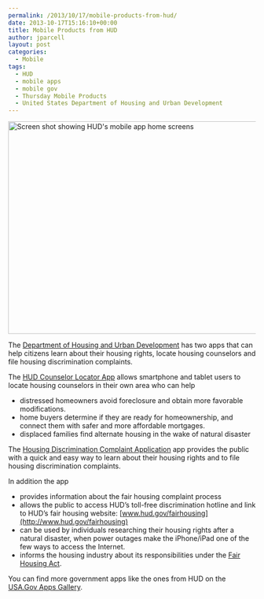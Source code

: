 ```yaml
---
permalink: /2013/10/17/mobile-products-from-hud/
date: 2013-10-17T15:16:10+00:00
title: Mobile Products from HUD
author: jparcell
layout: post
categories:
  - Mobile
tags:
  - HUD
  - mobile apps
  - mobile gov
  - Thursday Mobile Products
  - United States Department of Housing and Urban Development
---
```


[<img class="aligncenter wp-image-102462" src="https://s3.amazonaws.com/sitesusa/wp-content/uploads/sites/212/2013/10/HUD-Mobile-Apps.png" alt="Screen shot showing HUD's mobile app home screens" width="600" height="432" />](https://s3.amazonaws.com/sitesusa/wp-content/uploads/sites/212/2013/10/HUD-Mobile-Apps.png)

The [Department of Housing and Urban Development](http://www.hud.gov) has two apps that can help citizens learn about their housing rights, locate housing counselors and file housing discrimination complaints.

The [HUD Counselor Locator App](http://apps.usa.gov/hud-counselor-locator-app.shtml) allows smartphone and tablet users to locate housing counselors in their own area who can help

  * distressed homeowners avoid foreclosure and obtain more favorable modifications.
  * home buyers determine if they are ready for homeownership, and connect them with safer and more affordable mortgages.
  * displaced families find alternate housing in the wake of natural disaster

The [Housing Discrimination Complaint Application](http://apps.usa.gov/housing-discrimination-complaint-application.shtml) app provides the public with a quick and easy way to learn about their housing rights and to file housing discrimination complaints.

In addition the app

  * provides information about the fair housing complaint process
  * allows the public to access HUD’s toll-free discrimination hotline and link to HUD’s fair housing website: [www.hud.gov/fairhousing](http://www.hud.gov/fairhousing)
  * can be used by individuals researching their housing rights after a natural disaster, when power outages make the iPhone/iPad one of the few ways to access the Internet.
  * informs the housing industry about its responsibilities under the [Fair Housing Act](http://portal.hud.gov/hudportal/HUD?src=/program_offices/fair_housing_equal_opp/FHLaws/yourrights).

You can find more government apps like the ones from HUD on the [USA.Gov Apps Gallery](http://apps.usa.gov).
